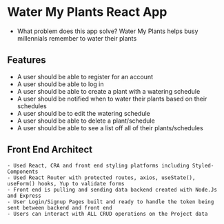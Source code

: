 # Water My Plants React App

- What problem does this app solve? 
Water My Plants helps busy millennials remember to water their plants 

## Features

- A user should be able to register for an account
- A user should be able to log in
- A user should be able to create a plant with a watering schedule
- A user should be notified when to water their plants based on their schedules
- A user should be to edit the watering schedule
- A user should be able to delete a plant/schedule
- A user should be able to see a list off all of their plants/schedules


## **Front End Architect**

    - Used React, CRA and front end styling platforms including Styled-Components
    - Used React Router with protected routes, axios, useState(), useForm() hooks, Yup to validate forms
    - Front end is pulling and sending data backend created with Node.Js and Express
    - User Login/Signup Pages built and ready to handle the token being sent between backend and front end
    - Users can interact with ALL CRUD operations on the Project data


